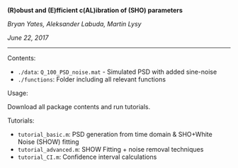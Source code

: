 **(R)obust and (E)fficient c(AL)ibration of (SHO) parameters**


*Bryan Yates, Aleksander Labuda, Martin Lysy*

*June 22, 2017*

---

Contents:

- `./data`: `Q_100_PSD_noise.mat` - Simulated PSD with added sine-noise
- `./functions`: Folder including all relevant functions


Usage: 

Download all package contents and run tutorials.


Tutorials:

- `tutorial_basic.m`: PSD generation from time domain & SHO+White Noise (SHOW) fitting
- `tutorial_advanced.m`: SHOW Fitting + noise removal techniques
- `tutorial_CI.m`: Confidence interval calculations

